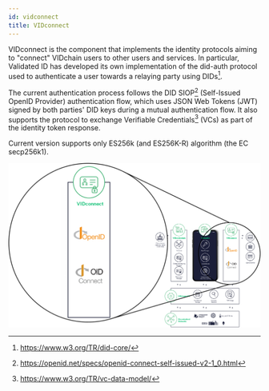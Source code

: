 ```yaml
---
id: vidconnect
title: VIDconnect
---
```


VIDconnect is the component that implements the identity protocols aiming to "connect" VIDchain users to other users and services. In particular, Validated ID has developed its own implementation of the did-auth protocol used to authenticate a user towards a relaying party using DIDs[^1]. 

The current authentication process follows the DID SIOP[^2] (Self-Issued OpenID Provider) authentication flow, which uses JSON Web Tokens (JWT) signed by both parties' DID keys during a mutual authentication flow. It also supports the protocol to exchange Verifiable Credentials[^3] (VCs) as part of the identity token response.

Current version supports only ES256k (and ES256K-R) algorithm (the EC secp256k1).


![vidconnect](../_media/vidconnect.png)




[^1]: https://www.w3.org/TR/did-core/ 
[^2]: https://openid.net/specs/openid-connect-self-issued-v2-1_0.html
[^3]: https://www.w3.org/TR/vc-data-model/
